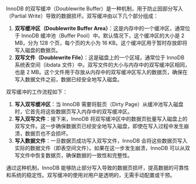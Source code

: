 InnoDB 的双写缓冲（Doublewrite Buffer）是一种机制，用于防止因部分写入（Partial Write）导致的数据损坏。双写缓冲由以下几个部分组成：

1. **双写缓冲区（Doublewrite Buffer Area）**：这是内存中的一个缓冲区，通常位于 InnoDB 缓冲池（Buffer Pool）中。默认情况下，这个缓冲区的大小是 2 MB，分为 128 个页，每个页的大小为 16 KB。这个缓冲区用于暂时存放即将写入磁盘的数据页。
2. **双写文件（Doublewrite File）**：这是磁盘上的一个区域，通常位于 InnoDB 系统表空间（ibdata 文件）中。双写文件的大小与内存中的双写缓冲区相同，也是 2 MB。这个文件用于存放从内存中的双写缓冲区写入的数据页，确保在写入数据文件之前，数据已经安全地写入磁盘。

双写缓冲的工作流程如下：

1. **写入双写缓冲区**：当 InnoDB 需要将脏页（Dirty Page）从缓冲池写入磁盘时，它首先将这些数据页写入内存中的双写缓冲区。
2. **写入双写文件**：接下来，InnoDB 将双写缓冲区中的数据页批量写入磁盘上的双写文件。这一步确保数据页已经安全地写入磁盘，即使在写入过程中发生崩溃，数据页也不会损坏。
3. **写入数据文件**：一旦数据页成功写入双写文件，InnoDB 会将这些数据页写入实际的数据文件（即表空间文件）。如果在这一步发生崩溃，InnoDB 可以从双写文件中恢复数据页，确保数据的一致性和完整性。

通过这种机制，InnoDB 能够防止部分写入导致的数据页损坏，提高数据的可靠性和系统的稳定性。双写缓冲的使用对用户是透明的，无需手动配置或干预。
